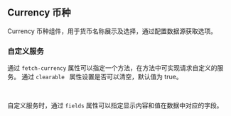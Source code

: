 <div class="demo-header">
<p class="overviewicon">
  <span class="wapi-business-currency"/>
</p>

## Currency 币种

<nova-uxlink widget-name="Currency"></nova-uxlink>

Currency 币种组件，用于货币名称展示及选择，通过配置数据源获取选项。
</div>

### 自定义服务

通过 `fetch-currency` 属性可以指定一个方法，在方法中可实现请求自定义的服务。
通过 `clearable ` 属性设置是否可以清空，默认值为 true。

<nova-demo-view link="currency/custom-service"></nova-demo-view>

<br>

自定义服务时，通过 `fields` 属性可以指定显示内容和值在数据中对应的字段。

<nova-demo-view link="currency/fields"></nova-demo-view>

<br>
